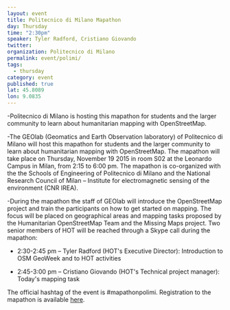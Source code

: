 ```yaml
---
layout: event
title: Politecnico di Milano Mapathon
day: Thursday
time: "2:30pm"
speaker: Tyler Radford, Cristiano Giovando
twitter: 
organization: Politecnico di Milano
permalink: event/polimi/
tags: 
  - thursday
category: event
published: true
lat: 45.8089
lon: 9.0835
---
```


-Politecnico di Milano is hosting this mapathon for students and the larger community to learn about humanitarian mapping with OpenStreetMap.  

-The GEOlab (Geomatics and Earth Observation laboratory) of Politecnico di Milano will host this mapathon for students and the larger community to learn about humanitarian mapping with OpenStreetMap. The mapathon will take place on Thursday, November 19 2015 in room S02 at the Leonardo Campus in Milan, from 2:15 to 6:00 pm. The mapathon is co-organized with the the Schools of Engineering of Politecnico di Milano and the National Research Council of Milan – Institute for electromagnetic sensing of the environment (CNR IREA).

-During the mapathon the staff of GEOlab will introduce the OpenStreetMap project and train the participants on how to get started on mapping. The focus will be placed on geographical areas and mapping tasks proposed by the Humanitarian OpenStreetMap Team and the Missing Maps project. Two senior members of HOT will be reached through a Skype call during the mapathon:

- 2:30-2:45 pm – Tyler Radford (HOT's Executive Director): Introduction to OSM GeoWeek and to HOT activities

- 2:45-3:00 pm – Cristiano Giovando (HOT's Technical project manager): Today's mapping task

The official hashtag of the event is #mapathonpolimi. Registration to the mapathon is available [here](https://www.eventi.polimi.it/?lang=eng#OSMGeoWeek).
